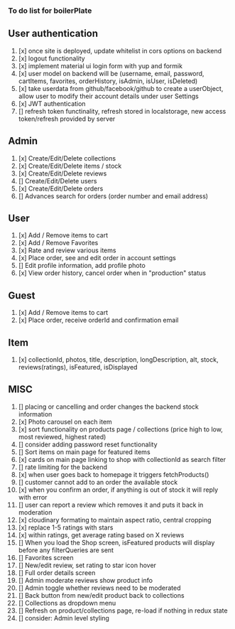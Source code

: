 ### To do list for boilerPlate

## User authentication

1. [x] once site is deployed, update whitelist in cors options on backend
2. [x] logout functionality
3. [x] implement material ui login form with yup and formik
4. [x] user model on backend will be (username, email, password,  cartItems, favorites, orderHistory, isAdmin, isUser, isDeleted)
5. [x] take userdata from github/facebook/github to create a userObject, allow user to modify their account details under user Settings 
6. [x] JWT authentication
7. [] refresh token functinality, refresh stored in localstorage, new access token/refresh provided by server


## Admin

1. [x] Create/Edit/Delete collections
2. [x] Create/Edit/Delete items / stock
3. [x] Create/Edit/Delete reviews
4. [] Create/Edit/Delete users
5. [x] Create/Edit/Delete orders
6. [] Advances search for orders (order number and email address)

## User

1. [x] Add / Remove items to cart
2. [x] Add / Remove Favorites
3. [x] Rate and review various items
4. [x] Place order, see and edit order in account settings
5. [] Edit profile information, add profile photo
6. [x] View order history, cancel order when in "production" status

## Guest

1. [x] Add / Remove items to cart
4. [x] Place order, receive orderId and confirmation email

## Item 

1. [x] collectionId, photos, title, description, longDescription, alt, stock, reviews(ratings), isFeatured, isDisplayed

## MISC

1. [] placing or cancelling and order changes the backend stock information
2. [x] Photo carousel on each item
3. [x] sort functionality on products page / collections (price high to low, most reviewed, highest rated)
4. [] consider adding password reset functionality
5. [] Sort items on main page for featured items
6. [x] cards on main page linking to shop with collectionId as search filter
7. [] rate limiting for the backend 
8. [x] when user goes back to homepage it triggers fetchProducts()
9. [] customer cannot add to an order the available stock
10. [x] when you confirm an order, if anything is out of stock it will reply with error 
11. [] user can report a review which removes it and puts it back in moderation
12. [x] cloudinary formating to maintain aspect ratio, central cropping
13. [x] replace 1-5 ratings with stars
14. [x] within ratings, get average rating based on X reviews
15. [] When you load the Shop screen, isFeatured products will display before any filterQueries are sent
16. [] Favorites screen
17. [] New/edit review, set rating to star icon hover
18. [] Full order details screen
19. [] Admin moderate reviews show product info 
20. [] Admin toggle whether reviews need to be moderated 
21. [] Back button from new/edit product back to collections
22. [] Collections as dropdown menu 
23. [] Refresh on product/collections page, re-load if nothing in redux state
24. [] consider: Admin level styling 



